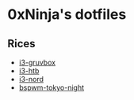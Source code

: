 # 0xNinja's dotfiles

## Rices

* [i3-gruvbox](https://github.com/OxNinja/dotfiles/tree/arch/i3-gruvbox)
* [i3-htb](https://github.com/OxNinja/dotfiles/tree/arch/i3-htb)
* [i3-nord](https://github.com/OxNinja/dotfiles/tree/arch/i3-nord)
* [bspwm-tokyo-night](https://github.com/OxNinja/dotfiles/tree/bspwm/tokyo-night)
